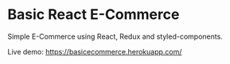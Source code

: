 # Basic React E-Commerce

Simple E-Commerce using React, Redux and styled-components.

Live demo: https://basicecommerce.herokuapp.com/
